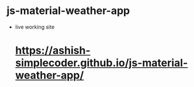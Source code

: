 # js-material-weather-app

- live working site

   # https://ashish-simplecoder.github.io/js-material-weather-app/
